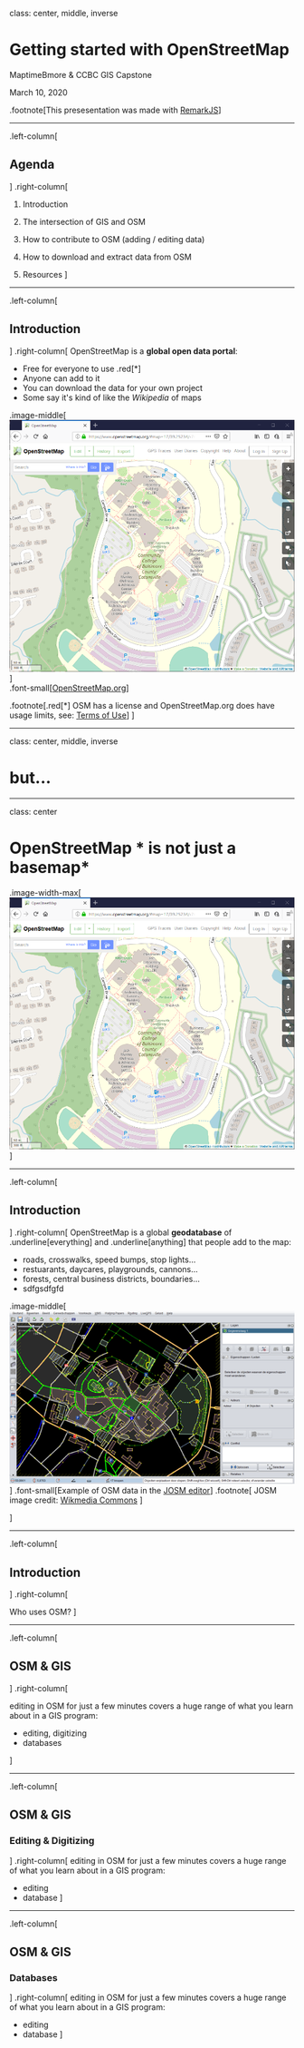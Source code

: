 class: center, middle, inverse
# Getting started with OpenStreetMap
MaptimeBmore & CCBC GIS Capstone

March 10, 2020

.footnote[This presesentation was made with [RemarkJS](https://github.com/gnab/remark)]

---
.left-column[
  ## Agenda
]
.right-column[
1. Introduction

1. The intersection of GIS and OSM

1. How to contribute to OSM (adding / editing data)

1. How to download and extract data from OSM

1. Resources
]

---
.left-column[
  ## Introduction
]
.right-column[
  OpenStreetMap is a **global open data portal**:
  - Free for everyone to use .red[*]
  - Anyone can add to it
  - You can download the data for your own project
  - Some say it's kind of like the *Wikipedia* of maps


  .image-middle[![OSM Homepage](./images/osm-homepage.png)]<br>
  .font-small[[OpenStreetMap.org](https://Openstreetmap.org)]

  .footnote[.red[*] OSM has a license and OpenStreetMap.org does have usage limits, see: [Terms of Use](https://wiki.osmfoundation.org/wiki/Terms_of_Use)]
]

---
class: center, middle, inverse
# but...

---
class: center
# OpenStreetMap * **is not** just a basemap*
.image-width-max[![OSM Homepage](./images/osm-homepage.png)]

---
.left-column[
  ## Introduction
]
.right-column[
  OpenStreetMap is a global **geodatabase** of<br>
  .underline[everything] and .underline[anything] that people add to the map:
  - roads, crosswalks, speed bumps, stop lights...
  - restuarants, daycares, playgrounds, cannons...
  - forests, central business districts, boundaries...
  - sdfgsdfgfd

  .image-middle[![OSM Homepage](./images/josm-640px.png)]
  .font-small[Example of OSM data in the [JOSM editor](https://josm.openstreetmap.de/)]
  .footnote[
    JOSM image credit: [Wikmedia Commons](https://commons.wikimedia.org/wiki/File:JOSM_screenshot_hoofdscherm.png)
  ]

<!--  -->
]


---
.left-column[
  ## Introduction
]
.right-column[

  Who uses OSM?
]


---
.left-column[
  ## OSM & GIS
]
.right-column[

  editing in OSM for just a few minutes covers a huge range of what you learn about in a GIS program:
  - editing, digitizing
  - databases

]

---
.left-column[
  ## OSM & GIS
  ### Editing & Digitizing
]
.right-column[
  editing in OSM for just a few minutes covers a huge range of what you learn about in a GIS program:
  - editing
  - database
]

---
.left-column[
  ## OSM & GIS
  ### Databases
]
.right-column[
  editing in OSM for just a few minutes covers a huge range of what you learn about in a GIS program:
  - editing
  - database
]
